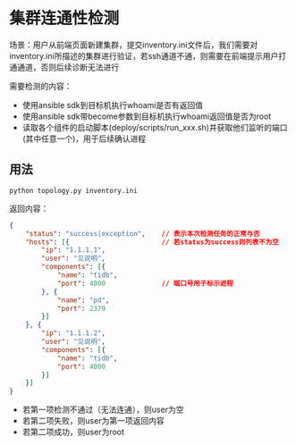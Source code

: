 # 集群连通性检测
场景：用户从前端页面新建集群，提交inventory.ini文件后，我们需要对inventory.ini所描述的集群进行验证，若ssh通道不通，则需要在前端提示用户打通通道，否则后续诊断无法进行

需要检测的内容：

- 使用ansible sdk到目标机执行whoami是否有返回值
- 使用ansible sdk带become参数到目标机执行whoami返回值是否为root
- 读取各个组件的启动脚本(deploy/scripts/run_xxx.sh)并获取他们监听的端口(其中任意一个)，用于后续确认进程

## 用法
`python topology.py inventory.ini`

返回内容：
```json
{
    "status": "success|exception",    // 表示本次检测任务的正常与否
    "hosts": [{                       // 若status为success则列表不为空
        "ip": "1.1.1.1",
        "user": "见说明",
        "components": [{
            "name": "tidb",
            "port": 4000              // 端口号用于标示进程
        }, {
            "name": "pd",
            "port": 2379
        }]
    }, {
        "ip": "1.1.1.2",
        "user": "见说明",
        "components": [{
            "name": "tidb",
            "port": 4000
        }]
    }]
}
```
- 若第一项检测不通过（无法连通），则user为空
- 若第二项失败，则user为第一项返回内容
- 若第二项成功，则user为root